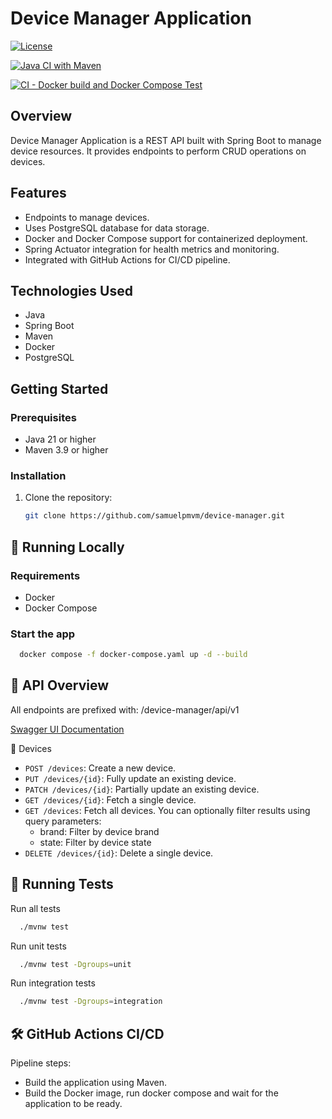 # Device Manager Application

[![License](https://img.shields.io/github/license/samuelpmvm/device-manager)](LICENSE)

[![Java CI with Maven](https://github.com/samuelpmvm/device-manager/actions/workflows/maven.yml/badge.svg)](https://github.com/samuelpmvm/device-manager/actions/workflows/maven.yml)

[![CI - Docker build and Docker Compose Test](https://github.com/samuelpmvm/device-manager/actions/workflows/docker.yml/badge.svg)](https://github.com/samuelpmvm/device-manager/actions/workflows/docker.yml)


## Overview
Device Manager Application is a REST API built with Spring Boot to manage device resources. 
It provides endpoints to perform CRUD operations on devices.

## Features
- Endpoints to manage devices.
- Uses PostgreSQL database for data storage.
- Docker and Docker Compose support for containerized deployment.
- Spring Actuator integration for health metrics and monitoring.
- Integrated with GitHub Actions for CI/CD pipeline.

## Technologies Used
- Java
- Spring Boot
- Maven
- Docker
- PostgreSQL

## Getting Started

### Prerequisites
- Java 21 or higher
- Maven 3.9 or higher

### Installation
1. Clone the repository:
   ```bash
   git clone https://github.com/samuelpmvm/device-manager.git

## 🚀 Running Locally

### Requirements

- Docker
- Docker Compose

### Start the app

```bash
  docker compose -f docker-compose.yaml up -d --build
```


## 🧾 API Overview

All endpoints are prefixed with: /device-manager/api/v1

[Swagger UI Documentation](http://localhost:8080/device-manager/swagger-ui/index.html)

📱 Devices
- `POST /devices`: Create a new device.
- `PUT /devices/{id}`: Fully update an existing device.
- `PATCH /devices/{id}`: Partially update an existing device.
- `GET /devices/{id}`: Fetch a single device.
- `GET /devices`: Fetch all devices. You can optionally filter results using query parameters: 
  - brand: Filter by device brand
  - state: Filter by device state
- `DELETE /devices/{id}`: Delete a single device.

## 🧪 Running Tests

Run all tests
```bash
  ./mvnw test
```

Run unit tests
```bash
  ./mvnw test -Dgroups=unit
```

Run integration tests
```bash
  ./mvnw test -Dgroups=integration
```


## 🛠 GitHub Actions CI/CD

Pipeline steps:
- Build the application using Maven.
- Build the Docker image, run docker compose and wait for the application to be ready.
